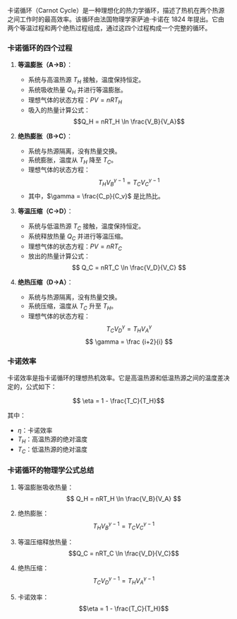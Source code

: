 卡诺循环（Carnot Cycle）是一种理想化的热力学循环，描述了热机在两个热源之间工作时的最高效率。该循环由法国物理学家萨迪·卡诺在 1824 年提出。它由两个等温过程和两个绝热过程组成，通过这四个过程构成一个完整的循环。

### 卡诺循环的四个过程

1. **等温膨胀（A→B）**：
   - 系统与高温热源 $T_H$ 接触，温度保持恒定。
   - 系统吸收热量 $Q_H$ 并进行等温膨胀。
   - 理想气体的状态方程：$PV = nRT_H$
   - 吸入的热量计算公式：  
   $$Q_H = nRT_H \ln \frac{V_B}{V_A}$$

2. **绝热膨胀（B→C）**：
   - 系统与热源隔离，没有热量交换。
   - 系统膨胀，温度从 $T_H$ 降至 $T_C$。
   - 理想气体的状态方程：  $$T_H V_B^{\gamma-1} = T_C V_C^{\gamma-1}$$
   - 其中，$\gamma = \frac{C_p}{C_v}$ 是比热比。

3. **等温压缩（C→D）**：
   - 系统与低温热源 $T_C$ 接触，温度保持恒定。
   - 系统释放热量 $Q_C$ 并进行等温压缩。
   - 理想气体的状态方程：$PV = nRT_C$
   - 放出的热量计算公式：  
   $$ Q_C = nRT_C \ln \frac{V_D}{V_C} $$

4. **绝热压缩（D→A）**：
   - 系统与热源隔离，没有热量交换。
   - 系统压缩，温度从 $T_C$ 升至 $T_H$。
   - 理想气体的状态方程：  
   $$ T_C V_D^{\gamma} = T_H V_A^{\gamma} $$
   $$ \gamma = \frac {i+2}{i} $$

### 卡诺效率

卡诺效率是指卡诺循环的理想热机效率。它是高温热源和低温热源之间的温度差决定的，公式如下：

$$ \eta = 1 - \frac{T_C}{T_H}$$

其中：
- $\eta$：卡诺效率
- $T_H$：高温热源的绝对温度
- $T_C$：低温热源的绝对温度

### 卡诺循环的物理学公式总结

1. 等温膨胀吸收热量：  
   $$ Q_H = nRT_H \ln \frac{V_B}{V_A} $$

2. 绝热膨胀：  
   $$ T_H V_B^{\gamma-1} = T_C V_C^{\gamma-1} $$

3. 等温压缩释放热量：  
$$Q_C = nRT_C \ln \frac{V_D}{V_C}$$

4. 绝热压缩：  $$T_C V_D^{\gamma-1} = T_H V_A^{\gamma-1}$$
5. 卡诺效率：  $$\eta = 1 - \frac{T_C}{T_H}$$
